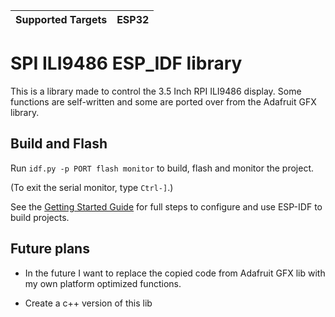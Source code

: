 | Supported Targets | ESP32 | 
| ----------------- | ----- | 

# SPI ILI9486 ESP_IDF library

This is a library made to control the 3.5 Inch RPI ILI9486 display.
Some functions are self-written and some are ported over from the Adafruit GFX library.


## Build and Flash

Run `idf.py -p PORT flash monitor` to build, flash and monitor the project.

(To exit the serial monitor, type ``Ctrl-]``.)

See the [Getting Started Guide](https://docs.espressif.com/projects/esp-idf/en/latest/get-started/index.html) for full steps to configure and use ESP-IDF to build projects.


## Future plans

- In the future I want to replace the copied code from Adafruit GFX lib with my own
platform optimized functions. 

- Create a c++ version of this lib